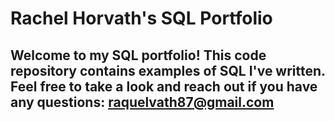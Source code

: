 # Rachel Horvath's SQL Portfolio

## Welcome to my SQL portfolio!  This code repository contains examples of SQL I've written.  Feel free to take a look and reach out if you have any questions: raquelvath87@gmail.com

